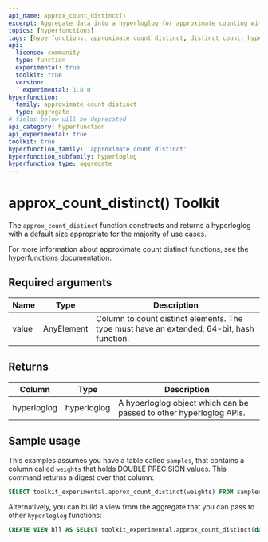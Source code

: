 ```yaml
---
api_name: approx_count_distinct()
excerpt: Aggregate data into a hyperloglog for approximate counting without having to specify the number of buckets.
topics: [hyperfunctions]
tags: [hyperfunctions, approximate count distinct, distinct count, hyperloglog]
api:
  license: community
  type: function
  experimental: true
  toolkit: true
  version:
    experimental: 1.8.0
hyperfunction:
  family: approximate count distinct
  type: aggregate
# fields below will be deprecated
api_category: hyperfunction
api_experimental: true
toolkit: true
hyperfunction_family: 'approximate count distinct'
hyperfunction_subfamily: hyperloglog
hyperfunction_type: aggregate
---
```


# approx_count_distinct()  <tag type="toolkit">Toolkit</tag>

The `approx_count_distinct` function constructs and returns a hyperloglog with a
default size appropriate for the majority of use cases.

For more information about approximate count distinct functions, see the
[hyperfunctions documentation][hyperfunctions-approx-count-distincts].

## Required arguments

|Name|Type|Description|
|-|-|-|
|value|AnyElement| Column to count distinct elements. The type must have an extended, 64-bit, hash function.|

## Returns

|Column|Type|Description|
|-|-|-|
|hyperloglog|hyperloglog|A hyperloglog object which can be passed to other hyperloglog APIs.|

<!---Any special notes about the returns-->

## Sample usage

This examples assumes you have a table called `samples`, that contains a column
called `weights` that holds DOUBLE PRECISION values. This command returns a
digest over that column:

``` sql
SELECT toolkit_experimental.approx_count_distinct(weights) FROM samples;
```

Alternatively, you can build a view from the aggregate that you can pass to
other `hyperloglog` functions:

``` sql
CREATE VIEW hll AS SELECT toolkit_experimental.approx_count_distinct(data) FROM samples;
```

[hyperfunctions-approx-count-distincts]: /timescaledb/:currentVersion:/how-to-guides/hyperfunctions/approx-count-distincts/
